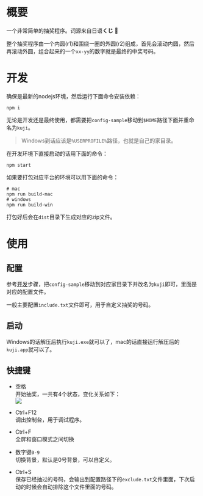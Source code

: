 # 概要

一个非常简单的抽奖程序。词源来自日语**くじ**  :gift:

整个抽奖程序由一个内圆(r1)和围绕一圈的外圆(r2)组成，首先会滚动内圆，然后再滚动外圆，组合起来的一个`xx-yy`的数字就是最终的中奖号码。

# 开发

确保是最新的nodejs环境，然后运行下面命令安装依赖：

```
npm i
```

无论是开发还是最终使用，都需要把`config-sample`移动到`$HOME`路径下面并重命名为`kuji`。

> Windows到话应该是`%USERPROFILE%`路径，也就是自己的家目录。

在开发环境下直接启动的话用下面的命令：

```
npm start
```

如果要打包对应平台的环境可以用下面的命令：

```
# mac
npm run build-mac
# windows
npm run build-win
```

打包好后会在`dist`目录下生成对应的zip文件。

# 使用

## 配置

参考[开发](#开发)步骤，把`config-sample`移动到对应家目录下并改名为`kuji`即可，里面是对应的配置文件。

一般主要配置`include.txt`文件即可，用于自定义抽奖的号码。

## 启动

Windows的话解压后执行`kuji.exe`就可以了，mac的话直接运行解压后的`kuji.app`就可以了。



## 快捷键

- 空格<br>
开始抽奖，一共有4个状态，变化关系如下：<br>
[![](https://mermaid.ink/img/eyJjb2RlIjoiZ3JhcGggTFJcbiAgQVvliJ3lp4vnirbmgIFdXG4gIEJb5YaF5ZyGcjHmu5rliqhdXG4gIENb5aSW5ZyGcjLmu5rliqhdXG4gIERb5bGV56S657uT5p6cXVxuXG4gIEEtLT58c3BhY2V8QlxuICBCLS4tPnxhdXRvfENcbiAgQy0uLT58YXV0b3xEXG4gIEQtLT58c3BhY2V8QVxuXHRcdCIsIm1lcm1haWQiOnt9LCJ1cGRhdGVFZGl0b3IiOmZhbHNlfQ)](https://mermaid-js.github.io/mermaid-live-editor/#/edit/eyJjb2RlIjoiZ3JhcGggTFJcbiAgQVvliJ3lp4vnirbmgIFdXG4gIEJb5YaF5ZyGcjHmu5rliqhdXG4gIENb5aSW5ZyGcjLmu5rliqhdXG4gIERb5bGV56S657uT5p6cXVxuXG4gIEEtLT58c3BhY2V8QlxuICBCLS4tPnxhdXRvfENcbiAgQy0uLT58YXV0b3xEXG4gIEQtLT58c3BhY2V8QVxuXHRcdCIsIm1lcm1haWQiOnt9LCJ1cGRhdGVFZGl0b3IiOmZhbHNlfQ)

- Ctrl+F12<br>
调出控制台，用于调试程序。

- Ctrl+F<br>
全屏和窗口模式之间切换

- 数字键`0-9`<br>
切换背景，默认是0号背景，可以自定义。

- Ctrl+S<br>
保存已经抽过的号码，会输出到配置路径下的`exclude.txt`文件里面，下次启动的时候会自动排除这个文件里面的号码。
